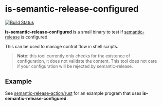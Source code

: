 # is-semantic-release-configured

[![Build Status]](https://github.com/EricCrosson/is-semantic-release-configured/actions/workflows/release.yml)

[build status]: https://github.com/EricCrosson/is-semantic-release-configured/actions/workflows/release.yml/badge.svg?event=push

**is-semantic-release-configured** is a small binary to test if [semantic-release] is configured.

This can be used to manage control flow in shell scripts.

> **Note**: this tool currently only checks for the existence of configuration,
> it does not validate the content. This tool does not care if your
> configuration will be rejected by semantic-release.

[semantic-release]: https://github.com/semantic-release/semantic-release

## Example

See [semantic-release-action/rust] for an example program that uses **is-semantic-release-configured**.

[semantic-release-action/rust]: https://github.com/semantic-release-action/rust/blob/d272c92ccc139c50a60bb537443e124f6ef88394/semantic-release-library/action.yml#L82
